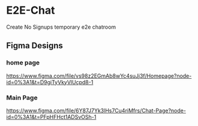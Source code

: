 # E2E-Chat
Create No Signups temporary e2e chatroom

## Figma Designs

### home page
https://www.figma.com/file/vs98z2EGmAb8wYc4suJj3f/Homepage?node-id=0%3A1&t=D9giTyVkyVlUcpd8-1

### Main Page

https://www.figma.com/file/6Y87J7Yk3lHs7Cu4riMfrs/Chat-Page?node-id=0%3A1&t=PFpHFHct1ADSvOSh-1
